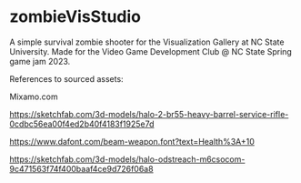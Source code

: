 # zombieVisStudio
A simple survival zombie shooter for the Visualization Gallery at NC State University. Made for the Video Game Development Club @ NC State Spring game jam 2023.



References to sourced assets:

Mixamo.com

https://sketchfab.com/3d-models/halo-2-br55-heavy-barrel-service-rifle-0cdbc56ea00f4ed2b40f4183f1925e7d

https://www.dafont.com/beam-weapon.font?text=Health%3A+10

https://sketchfab.com/3d-models/halo-odstreach-m6csocom-9c471563f74f400baaf4ce9d726f06a8

